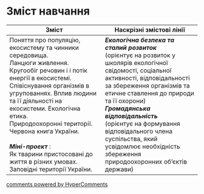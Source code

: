 <div id="hypercomments_widget" class="js-hypercomments-widget invisible"></div>

# Зміст навчання

<table>
  <tr>
    <td width="50%" align="center"><b>Зміст</b></td>
    <td width="50%" align="center"><b>Наскрізні змістові лінії</b></td>
  </tr>
<tbody>
  <tr>
<td width="50%" style="vertical-align:top !important;">
Поняття про популяцію, екосистему та чинники середовища. <br>
Ланцюги живлення. Кругообіг речовин і і потік енергії в екосистемі.<br>
Співіснування організмів в угрупованнях. Вплив людини та її діяльності на екосистеми. Екологічна етика.<br>
Природоохоронні території.<br>
Червона книга України.<br>
<br>
<b><i>Міні-проект</i></b> :<br>
Як тварини пристосовані до життя в різних умовах.<br>
Заповідні території України.<br>

</td>
<td width="50%" style="vertical-align:top !important;">
<i><b>Екологічна безпека та сталий розвиток </b></i><br>
(орієнтує на розвиток у школярів екологічної свідомості, соціальної активності, відповідальності за збереження організмів та етичне ставлення до природи та її охорони)<br>
  <i><b>Громадянська відповідальність </b></i><br>
  (орієнтує на формування відповідального члена суспільства, який усвідомлює необхідність 
збереження природоохоронних об’єктів держави)
</td>
  </tr>
 
</table>

<div class="js-hypercomments-container">
<a href="http://hypercomments.com" class="hc-link" title="comments widget">comments powered by HyperComments</a>
</div>